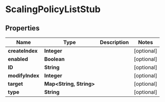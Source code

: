 

# ScalingPolicyListStub


## Properties

| Name | Type | Description | Notes |
|------------ | ------------- | ------------- | -------------|
|**createIndex** | **Integer** |  |  [optional] |
|**enabled** | **Boolean** |  |  [optional] |
|**ID** | **String** |  |  [optional] |
|**modifyIndex** | **Integer** |  |  [optional] |
|**target** | **Map&lt;String, String&gt;** |  |  [optional] |
|**type** | **String** |  |  [optional] |



